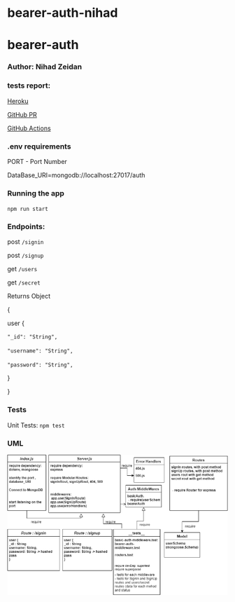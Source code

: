 # bearer-auth-nihad

# bearer-auth

### Author: Nihad Zeidan


### tests report:

[Heroku](https://nihad-bearer-auth.herokuapp.com/)


[GitHub PR](https://github.com/NihadZeidan/bearer-auth-nihad/pull/1)


[GitHub Actions](https://github.com/NihadZeidan/bearer-auth-nihad/actions)

### .env requirements

PORT - Port Number

DataBase_URI=mongodb://localhost:27017/auth


### Running the app
`npm run start`


### Endpoints: 

post `/signin`

post `/signup`

get `/users`

get `/secret`


Returns Object

{

  user {

    "_id": "String",

    "username": "String",

    "password": "String",

  }
  
}


### Tests
Unit Tests: `npm test`



### UML

![](./assets/bearer-auth.png)